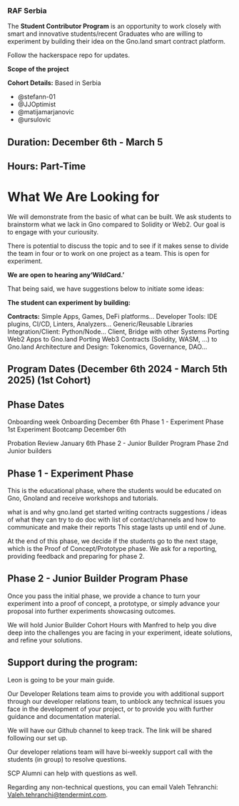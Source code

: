 ### **RAF Serbia** 

The **Student Contributor Program** is an opportunity to work closely with smart and innovative students/recent Graduates who are willing to experiment by building their idea on the Gno.land smart contract platform.

Follow the hackerspace repo for updates.

**Scope of the project**

**Cohort Details:** Based in Serbia

- @stefann-01 
- @JJOptimist 
- @matijamarjanovic 
- @ursulovic

## **Duration: December 6th - March 5**

## **Hours: Part-Time**

# **What We Are Looking for**

We will demonstrate from the basic of what can be built. We ask students to brainstorm what we lack in Gno compared to Solidity or Web2. Our goal is to engage with your curiousity.

There is potential to discuss the topic and to see if it makes sense to divide the team in four or to work on one project as a team. This is open for experiment.

**We are open to hearing any‘WildCard.’**

That being said, we have suggestions below to initiate some ideas:

**The student can experiment by building:**

**Contracts:** Simple Apps, Games, DeFi platforms… Developer Tools: IDE plugins, CI/CD, Linters, Analyzers… Generic/Reusable Libraries Integration/Client: Python/Node… Client, Bridge with other Systems Porting Web2 Apps to Gno.land Porting Web3 Contracts (Solidity, WASM, …) to Gno.land Architecture and Design: Tokenomics, Governance, DAO…

## **Program Dates (December 6th 2024 - March 5th 2025) (1st Cohort)** 

## **Phase Dates**

Onboarding week Onboarding December 6th 
Phase 1 - Experiment Phase 1st Experiment Bootcamp December 6th 

Probation Review January 6th 
Phase 2 - Junior Builder Program 
Phase 2nd Junior builders 

## **Phase 1 - Experiment Phase**

This is the educational phase, where the students would be educated on Gno, Gnoland and receive workshops and tutorials.

what is and why gno.land get started writing contracts suggestions / ideas of what they can try to do doc with list of contact/channels and how to communicate and make their reports This stage lasts up until end of June.

At the end of this phase, we decide if the students go to the next stage, which is the Proof of Concept/Prototype phase. We ask for a reporting, providing feedback and preparing for phase 2.

## **Phase 2 - Junior Builder Program Phase**

Once you pass the initial phase, we provide a chance to turn your experiment into a proof of concept, a prototype, or simply advance your proposal into further experiments showcasing outcomes.

We will hold Junior Builder Cohort Hours with Manfred to help you dive deep into the challenges you are facing in your experiment, ideate solutions, and refine your solutions.

## **Support during the program:**

Leon is going to be your main guide.

Our Developer Relations team aims to provide you with additional support through our developer relations team, to unblock any technical issues you face in the development of your project, or to provide you with further guidance and documentation material.

We will have our Github channel to keep track. The link will be shared following our set up.

Our developer relations team will have bi-weekly support call with the students (in group) to resolve questions.

SCP Alumni can help with questions as well.

Regarding any non-technical questions, you can email Valeh Tehranchi: Valeh.tehranchi@tendermint.com.
